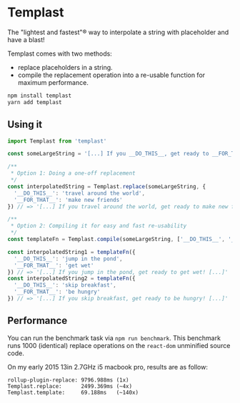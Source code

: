 # Templast

The "lightest and fastest"® way to interpolate a string with placeholder and have a blast!

Templast comes with two methods:

- replace placeholders in a string.
- compile the replacement operation into a re-usable function for maximum performance.

```sh
npm install templast
yarn add templast
```

## Using it

```js
import Templast from 'templast'

const someLargeString = '[...] If you __DO_THIS__, get ready to __FOR_THAT__! [...]'

/**
 * Option 1: Doing a one-off replacement
 */
const interpolatedString = Templast.replace(someLargeString, {
  '__DO_THIS__': 'travel around the world',
  '__FOR_THAT__': 'make new friends'
}) // => '[...] If you travel around the world, get ready to make new friends! [...]'

/**
 * Option 2: Compiling it for easy and fast re-usability
 */
const templateFn = Templast.compile(someLargeString, ['__DO_THIS__', '__FOR_THAT__'])

const interpolatedString1 = templateFn({
  '__DO_THIS__': 'jump in the pond',
  '__FOR_THAT__': 'get wet'
}) // => '[...] If you jump in the pond, get ready to get wet! [...]'
const interpolatedString2 = templateFn({
  '__DO_THIS__': 'skip breakfast',
  '__FOR_THAT__': 'be hungry'
}) // => '[...] If you skip breakfast, get ready to be hungry! [...]'
```

## Performance

You can run the benchmark task via `npm run benchmark`. This benchmark runs 1000 (identical) replace operations on the `react-dom` unminified source code.

On my early 2015 13in 2.7GHz i5 macbook pro, results are as follow:

```
rollup-plugin-replace: 9796.988ms (1x)
Templast.replace:      2499.369ms (~4x)
Templast.template:     69.188ms   (~140x)
``` 
